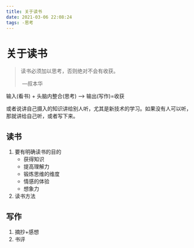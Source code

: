 ```yaml
---
title: 关于读书
date: 2021-03-06 22:08:24
tags: -思考
---
```


# 关于读书

> 读书必须加以思考，否则绝对不会有收获。
>
> ​                                                                    —叔本华

输入(看书) + 头脑内整合(思考) —> 输出(写作)=收获

或者说讲自己摄入的知识讲给别人听，尤其是新技术的学习。如果没有人可以听，那就讲给自己听，或者写下来。

## 读书

1. 要有明确读书的目的
   * 获得知识
   * 提高理解力
   * 锻炼思维的维度
   * 情感的体验
   * 想象力
2. 读书方法



## 写作

1. 摘抄+感想
2. 书评

